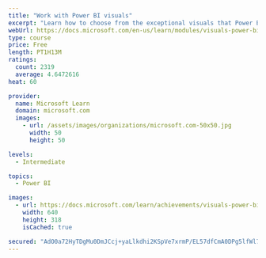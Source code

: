 ```yaml
---
title: "Work with Power BI visuals"
excerpt: "Learn how to choose from the exceptional visuals that Power BI makes available to you. Formatting visuals will direct the user’s attention to exactly where you want it, while helping to make the visual easier to read and interpret. You will also learn about how to use key performance indicators (KPIs)."
webUrl: https://docs.microsoft.com/en-us/learn/modules/visuals-power-bi/
type: course
price: Free
length: PT1H13M
ratings:
  count: 2319
  average: 4.6472616
heat: 60

provider:
  name: Microsoft Learn
  domain: microsoft.com
  images:
    - url: /assets/images/organizations/microsoft.com-50x50.jpg
      width: 50
      height: 50

levels:
  - Intermediate

topics:
  - Power BI

images:
  - url: https://docs.microsoft.com/learn/achievements/visuals-power-bi-social.png
    width: 640
    height: 318
    isCached: true

secured: "AdO0a72HyTDgMu0DmJCcj+yaLlkdhi2KSpVe7xrmP/EL57dfCmA0DPg5lfWl7nQhvOa+PfyYJl081uPmQO3Etjyu1yokcZGVqgKk2IqYE/tozmaLBHsMqLPOgmus3D8Ef3QvSl8oNquzGTZNMRE16tQ+FZWgZkou5r1kjBPNsl/CN8rYUGWegKIXolUmAstWfDHB7jzThiCg8KKrmqByN1dRcEAFko5hrAcZ6T9lXqtmdvCD+zBRXQaHEDq2wsCDrJrWXKgxPsIAvT5r7UpTNJQ+QNSWZCRd1cZaLxBDNYSLcyT8gwODuqLGiHZeWu6fmvBupDyy1yipdtSK4QBVaeyNOHKrLbow3QP+3wI/RNVTLGai7JLgX3cqA10iBrLf5+voQs6BxVeSfVs92FfbClIbjFHUvRjbDDCzY9CdZHQ=;2BKO5wkmXwSn3mUH9D3w5Q=="
---
```


